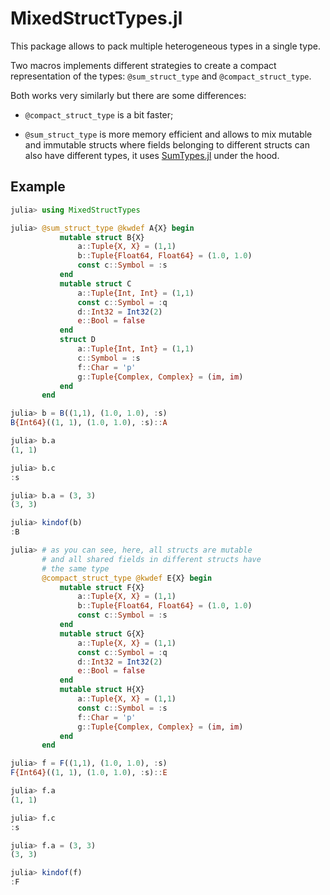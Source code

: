 # MixedStructTypes.jl

This package allows to pack multiple heterogeneous types in a single type. 

Two macros implements different strategies to create a compact representation of the types: `@sum_struct_type`
and `@compact_struct_type`.

Both works very similarly but there are some differences:

- `@compact_struct_type` is a bit faster;

- `@sum_struct_type` is more memory efficient and allows to mix mutable and immutable structs where fields belonging to different structs can also have different types, it uses [SumTypes.jl](https://github.com/MasonProtter/SumTypes.jl) under the hood. 

## Example

```julia
julia> using MixedStructTypes

julia> @sum_struct_type @kwdef A{X} begin
           mutable struct B{X}
               a::Tuple{X, X} = (1,1)
               b::Tuple{Float64, Float64} = (1.0, 1.0)
               const c::Symbol = :s
           end
           mutable struct C
               a::Tuple{Int, Int} = (1,1)
               const c::Symbol = :q
               d::Int32 = Int32(2)
               e::Bool = false
           end
           struct D
               a::Tuple{Int, Int} = (1,1)
               c::Symbol = :s
               f::Char = 'p'
               g::Tuple{Complex, Complex} = (im, im)
           end
       end

julia> b = B((1,1), (1.0, 1.0), :s)
B{Int64}((1, 1), (1.0, 1.0), :s)::A

julia> b.a
(1, 1)

julia> b.c
:s

julia> b.a = (3, 3)
(3, 3)

julia> kindof(b)
:B

julia> # as you can see, here, all structs are mutable
       # and all shared fields in different structs have
       # the same type
       @compact_struct_type @kwdef E{X} begin
           mutable struct F{X}
               a::Tuple{X, X} = (1,1)
               b::Tuple{Float64, Float64} = (1.0, 1.0)
               const c::Symbol = :s
           end
           mutable struct G{X}
               a::Tuple{X, X} = (1,1)
               const c::Symbol = :q
               d::Int32 = Int32(2)
               e::Bool = false
           end
           mutable struct H{X}
               a::Tuple{X, X} = (1,1)
               const c::Symbol = :s
               f::Char = 'p'
               g::Tuple{Complex, Complex} = (im, im)
           end
       end

julia> f = F((1,1), (1.0, 1.0), :s)
F{Int64}((1, 1), (1.0, 1.0), :s)::E

julia> f.a
(1, 1)

julia> f.c
:s

julia> f.a = (3, 3)
(3, 3)

julia> kindof(f)
:F
```

